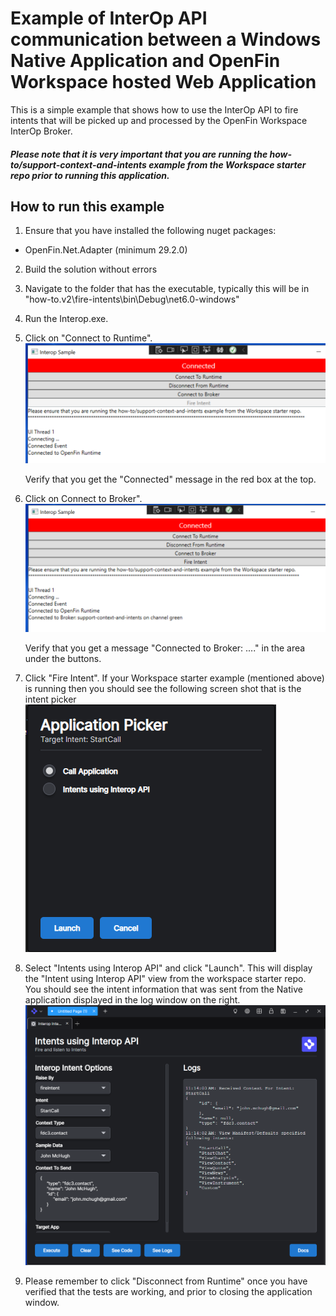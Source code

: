 # Example of InterOp API communication between a Windows Native Application and OpenFin Workspace hosted Web Application
This is a simple example that shows how to use the InterOp API to fire intents that will be picked up and processed by the OpenFin Workspace InterOp Broker.

#### *Please note that it is very important that you are running the how-to/support-context-and-intents example from the Workspace starter repo prior to running this application.*

## How to run this example

1. Ensure that you have installed the following nuget packages:  
- OpenFin.Net.Adapter (minimum 29.2.0)  
2. Build the solution without errors

3. Navigate to the folder that has the executable, typically this will be in "how-to.v2\fire-intents\bin\Debug\net6.0-windows"  

4. Run the Interop.exe.  

5. Click on "Connect to Runtime". ![Step-5](Step-5-ConnectToRUntime.png)

    Verify that you get the "Connected" message in the red box at the top.

6. Click on Connect to Broker". ![Step-6](Step-6-ConnectToBroker.png) 

   Verify that you get a message "Connected to Broker: ...." in the area under the buttons. 

7. Click "Fire Intent". If your Workspace starter example (mentioned above) is running then you should see the following screen shot that is the intent picker  
  ![Step-7](Step-7-IntentPicker.png)

8. Select "Intents using Interop API" and click "Launch". This will display the "Intent using Interop API" view from the workspace starter repo.  
  You should see the intent information that was sent from the Native application displayed in the log window on the right. ![Step-8](Step-8-IntentInterOpAPI-Window.png)

9. Please remember to click "Disconnect from Runtime" once you have verified that the tests are working, and prior to closing the application window.